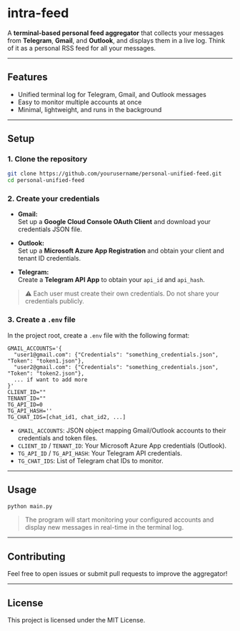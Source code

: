 
# intra-feed

A **terminal-based personal feed aggregator** that collects your messages from **Telegram**, **Gmail**, and **Outlook**, and displays them in a live log. Think of it as a personal RSS feed for all your messages.

---

## Features

- Unified terminal log for Telegram, Gmail, and Outlook messages
- Easy to monitor multiple accounts at once
- Minimal, lightweight, and runs in the background

---

## Setup

### 1. Clone the repository

```bash
git clone https://github.com/yourusername/personal-unified-feed.git
cd personal-unified-feed
```

### 2. Create your credentials

- **Gmail:**  
  Set up a **Google Cloud Console OAuth Client** and download your credentials JSON file.

- **Outlook:**  
  Set up a **Microsoft Azure App Registration** and obtain your client and tenant ID credentials.

- **Telegram:**  
  Create a **Telegram API App** to obtain your `api_id` and `api_hash`.

> ⚠️ Each user must create their own credentials. Do not share your credentials publicly.

### 3. Create a `.env` file

In the project root, create a `.env` file with the following format:

```env
GMAIL_ACCOUNTS='{
  "user1@gmail.com": {"Credentials": "something_credentials.json", "Token": "token1.json"},
  "user2@gmail.com": {"Credentials": "something_credentials.json", "Token": "token2.json"},
  ... if want to add more
}'
CLIENT_ID=""
TENANT_ID=""
TG_API_ID=0
TG_API_HASH=''
TG_CHAT_IDS=[chat_id1, chat_id2, ...]
```

- `GMAIL_ACCOUNTS`: JSON object mapping Gmail/Outlook accounts to their credentials and token files.
- `CLIENT_ID` / `TENANT_ID`: Your Microsoft Azure App credentials (Outlook).  
- `TG_API_ID` / `TG_API_HASH`: Your Telegram API credentials.  
- `TG_CHAT_IDS`: List of Telegram chat IDs to monitor.

---

## Usage

```bash
python main.py
```

> The program will start monitoring your configured accounts and display new messages in real-time in the terminal log.

---

## Contributing

Feel free to open issues or submit pull requests to improve the aggregator!

---

## License

This project is licensed under the MIT License.

